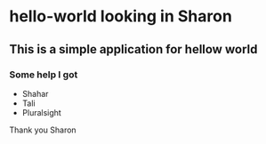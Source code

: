 # hello-world looking in Sharon

## This is a simple application for hellow world

### Some help I got
- Shahar
- Tali
- Pluralsight

Thank you
Sharon
